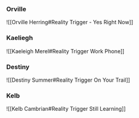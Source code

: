 ### Orville
![[Orville Herring#Reality Trigger - Yes Right Now]]

### Kaeliegh
![[Kaeleigh Merel#Reality Trigger Work Phone]]

### Destiny
![[Destiny Summer#Reality Trigger On Your Trail]]

### Kelb
![[Kelb Cambrian#Reality Trigger Still Learning]]